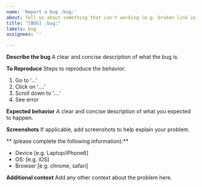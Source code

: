 ```yaml
---
name: 'Report a bug :bug:'
about: Tell us about something that isn't working (e.g. broken link in book)
title: "[BUG] :bug:"
labels: bug
assignees: ''

---
```


**Describe the bug**
A clear and concise description of what the bug is.

**To Reproduce**
Steps to reproduce the behavior:
1. Go to '...'
2. Click on '....'
3. Scroll down to '....'
4. See error

**Expected behavior**
A clear and concise description of what you expected to happen.

**Screenshots**
If applicable, add screenshots to help explain your problem.

** (please complete the following information):**
- Device [e.g. Laptop/iPhone6]
 - OS: [e.g. iOS]
 - Browser [e.g. chrome, safari]

**Additional context**
Add any other context about the problem here.
